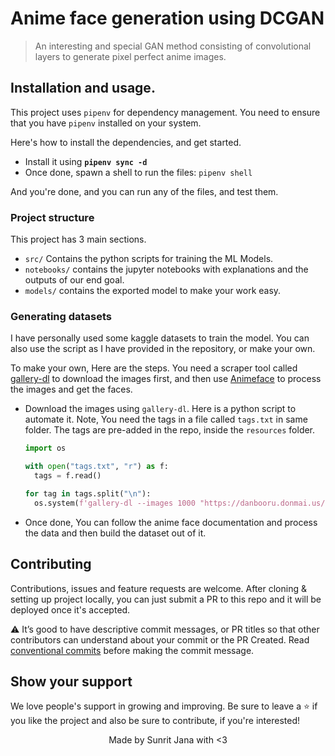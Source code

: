 # Anime face generation using DCGAN

> An interesting and special GAN method consisting of convolutional layers to generate pixel perfect anime images.

## Installation and usage.

This project uses `pipenv` for dependency management. You need to ensure that you have `pipenv`
installed on your system.

Here's how to install the dependencies, and get started.

- Install it using **`pipenv sync -d`**
- Once done, spawn a shell to run the files: `pipenv shell`

And you're done, and you can run any of the files, and test them.

### Project structure

This project has 3 main sections.

- `src/` Contains the python scripts for training the ML Models.
- `notebooks/` contains the jupyter notebooks with explanations and the outputs of our end
  goal.
- `models/` contains the exported model to make your work easy.

### Generating datasets

I have personally used some kaggle datasets to train the model. You can also use the
script as I have provided in the repository, or make your own.

To make your own, Here are the steps. You need a scraper tool called [gallery-dl](https://github.com/mikf/gallery-dl)
to download the images first, and then use [Animeface](https://github.com/nya3jp/python-animeface)
to process the images and get the faces.

- Download the images using `gallery-dl`. Here is a python script to automate it. Note, You need the tags
  in a file called `tags.txt` in same folder. The tags are pre-added in the repo, inside the `resources`
  folder.
  ```python
  import os

  with open("tags.txt", "r") as f:
    tags = f.read()

  for tag in tags.split("\n"):
    os.system(f'gallery-dl --images 1000 "https://danbooru.donmai.us/posts?tags={tag}"')
  ```
- Once done, You can follow the anime face documentation and process the data and then build the
  dataset out of it.

## Contributing

Contributions, issues and feature requests are welcome. After cloning & setting up project locally, you
can just submit a PR to this repo and it will be deployed once it's accepted.

⚠️ It’s good to have descriptive commit messages, or PR titles so that other contributors can understand about your
commit or the PR Created. Read [conventional commits](https://www.conventionalcommits.org/en/v1.0.0-beta.3/)
before making the commit message.

## Show your support

We love people's support in growing and improving. Be sure to leave a ⭐️ if you like the project and
also be sure to contribute, if you're interested!

<div align="center">
Made by Sunrit Jana with <3
</div>
